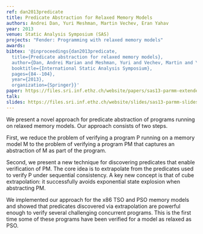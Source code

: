 ```yaml
---
ref: dan2013predicate
title: Predicate Abstraction for Relaxed Memory Models
authors: Andrei Dan, Yuri Meshman, Martin Vechev, Eran Yahav 
year: 2013
venue: Static Analysis Symposium (SAS)
projects: "Fender: Programming with relaxed memory models"
awards:
bibtex: '@inproceedings{dan2013predicate,
  title={Predicate abstraction for relaxed memory models},
  author={Dan, Andrei Marian and Meshman, Yuri and Vechev, Martin and Yahav, Eran},
  booktitle={International Static Analysis Symposium},
  pages={84--104},
  year={2013},
  organization={Springer}}'
paper: https://files.sri.inf.ethz.ch/website/papers/sas13-parmm-extended.pdf
talk: 
slides: https://files.sri.inf.ethz.ch/website/slides/sas13-parmm-slides.pdf
---
```


We present a novel approach for predicate abstraction of programs running on relaxed memory models. Our approach consists of two steps.

First, we reduce the problem of verifying a program P running on a memory model M to the problem of verifying a program PM that captures an abstraction of M as part of the program.

Second, we present a new technique for discovering predicates that enable verification of PM. The core idea is to extrapolate from the predicates used to verify P under sequential consistency. A key new concept is that of cube extrapolation: it successfully avoids exponential state explosion when abstracting PM.

We implemented our approach for the x86 TSO and PSO memory models and showed that predicates discovered via extrapolation are powerful enough to verify several challenging concurrent programs. This is the first time some of these programs have been verified for a model as relaxed as PSO.
